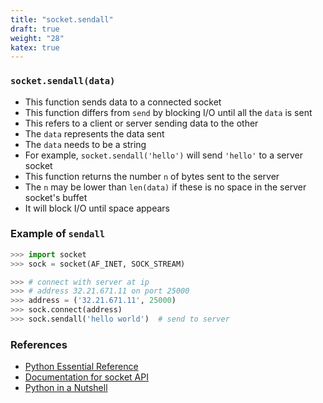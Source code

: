 ```yaml
---
title: "socket.sendall"
draft: true
weight: "28"
katex: true
---
```


### `socket.sendall(data)`
- This function sends data to a connected socket
- This function differs from `send` by blocking I/O until all the `data` is sent
- This refers to a client or server sending data to the other
- The `data` represents the data sent
- The `data` needs to be a string
- For example, `socket.sendall('hello')` will send `'hello'` to a server socket
- This function returns the number `n` of bytes sent to the server
- The `n` may be lower than `len(data)` if these is no space in the server socket's buffet
- It will block I/O until space appears

### Example of `sendall`

```python
>>> import socket
>>> sock = socket(AF_INET, SOCK_STREAM)

>>> # connect with server at ip
>>> # address 32.21.671.11 on port 25000
>>> address = ('32.21.671.11', 25000)
>>> sock.connect(address)
>>> sock.sendall('hello world')  # send to server
```

### References
- [Python Essential Reference](http://index-of.co.uk/Python/Python%20Essential%20Reference,%20Fourth%20Edition.pdf)
- [Documentation for socket API](https://docs.python.org/3/library/socket.html)
- [Python in a Nutshell](https://www.arp.com/medias/13916546.pdf)
